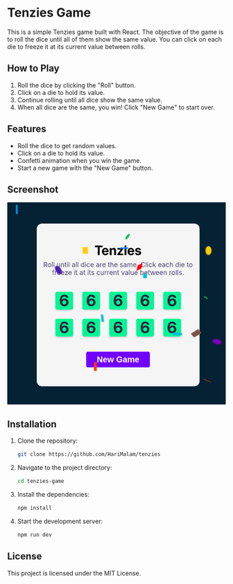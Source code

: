 # Tenzies Game

This is a simple Tenzies game built with React. The objective of the game is to roll the dice until all of them show the same value. You can click on each die to freeze it at its current value between rolls.

## How to Play

1. Roll the dice by clicking the "Roll" button.
2. Click on a die to hold its value.
3. Continue rolling until all dice show the same value.
4. When all dice are the same, you win! Click "New Game" to start over.

## Features

- Roll the dice to get random values.
- Click on a die to hold its value.
- Confetti animation when you win the game.
- Start a new game with the "New Game" button.

## Screenshot

![Tenzies Game Screenshot](./screenshot.png)

## Installation

1. Clone the repository:
    ```sh
    git clone https://github.com/HariMalam/tenzies
    ```
2. Navigate to the project directory:
    ```sh
    cd tenzies-game
    ```
3. Install the dependencies:
    ```sh
    npm install
    ```
4. Start the development server:
    ```sh
    npm run dev
    ```



## License

This project is licensed under the MIT License.